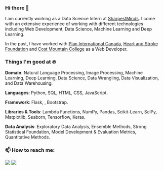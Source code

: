 ### Hi there 👋

<!--
**tanupunjani/tanupunjani** is a ✨ _special_ ✨ repository because its `README.md` (this file) appears on your GitHub profile.

Here are some ideas to get you started:-->

I am currently working as a Data Science Intern at [SharpestMinds](https://www.sharpestminds.com). I come with an extensive experience of working with different technologies including Web Development, Data Science, Machine Learning and Deep Learning.

In the past, I have worked with [Plan International Canada](https://plancanada.ca/), [Heart and Stroke Foundation](https://www.heartandstroke.ca/) and [Cost Mountain College](https://www.coastmountaincollege.ca/) as a Web Developer.

### Things I'm good at 🔥
**Domain**: Natural Language Processing, Image Processing, Machine Learning, Deep Learning, Data Science, Data Wrangling, Data Visualization, and Data Warehousing.

**Languages**: Python, SQL, HTML, CSS, JavaScript.

**Framework**: Flask, <!--Ruby on Rails, AngularJS, React-->, Bootstrap.

**Libraries & Tools**: Lambda Functions, NumPy, Pandas, Scikit-Learn, SciPy, Matplotlib, Seaborn, Tensorflow, Keras.

**Data Analysis**: Exploratory Data Analysis, Ensemble Methods, Strong Statistical Foundation, Model Development & Evaluation Metrics, Quantitative Methods.


### 📫 How to reach me: 

<a href="https://www.linkedin.com/in/tanvi-punjani-49493490/" rel="nofollow"><img src="https://camo.githubusercontent.com/7b192dd5706fb493cac4efdb837b8649e6f24188f962c65510c5ab1dcba915cd/68747470733a2f2f696d672e69636f6e73382e636f6d2f646f6f646c652f36342f3030303030302f6c696e6b6564696e2d636972636c65642e706e67" data-canonical-src="https://img.icons8.com/doodle/64/000000/linkedin-circled.png" style="max-width: 100%;"></a> <a href="https://medium.com/@tanvipunjani" rel="nofollow"><img src="https://camo.githubusercontent.com/8548e0174b1f4a4c387ab781988493b69f1b6bd4505b27654c3b7ef1c2574e5f/68747470733a2f2f696d672e69636f6e73382e636f6d2f6475736b2f36342f3030303030302f6d656469756d2d6e65772e706e67" data-canonical-src="https://img.icons8.com/dusk/64/000000/medium-new.png" style="max-width: 100%;"></a>


